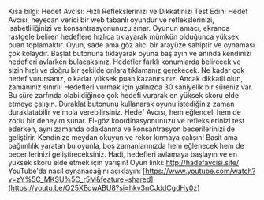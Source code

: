 Kısa bilgi:
Hedef Avcısı: Hızlı Reflekslerinizi ve Dikkatinizi Test Edin!
Hedef Avcısı, heyecan verici bir web tabanlı oyundur ve reflekslerinizi, isabetliliğinizi ve konsantrasyonunuzu sınar. Oyunun amacı, ekranda rastgele beliren hedeflere hızlıca tıklayarak mümkün olduğunca yüksek puan toplamaktır.
Oyun, sade ama göz alıcı bir arayüze sahiptir ve oynaması çok kolaydır. Başlat butonuna tıklayarak oyuna başlayın ve anında kendinizi hedefleri avlarken bulacaksınız. Hedefler farklı konumlarda belirecek ve sizin hızlı ve doğru bir şekilde onlara tıklamanız gerekecek. Ne kadar çok hedef vurursanız, o kadar yüksek puan kazanırsınız.
Ancak dikkatli olun, zamanınız sınırlı! Hedefleri vurmak için yalnızca 30 saniyelik bir süreniz var. Bu süre zarfında olabildiğince çok hedefi vurarak en yüksek skoru elde etmeye çalışın. Duraklat butonunu kullanarak oyunu istediğiniz zaman duraklatabilir ve mola verebilirsiniz.
Hedef Avcısı, hem eğlenceli hem de zorlu bir deneyim sunar. El-göz koordinasyonunuzu ve reflekslerinizi test ederken, aynı zamanda odaklanma ve konsantrasyon becerilerinizi de geliştirir. Kendinize meydan okuyun ve rekor kırmaya çalışın!
Basit ama bağımlılık yaratan bu oyunla, boş zamanlarınızda hem eğlenecek hem de becerilerinizi geliştireceksiniz. Hadi, hedefleri avlamaya başlayın ve en yüksek skoru elde etmek için yarışın!
Oyun linki: http://hadefavcisi.site/
YouTube'da nasıl oynanacağını açıklayın: [https://www.youtube.com/watch?v=zY%5C_MKSU%5C_r5M&feature=shared](https://youtu.be/Q25XEqwABU8?si=hkv3nCJddCgdHy0z)
